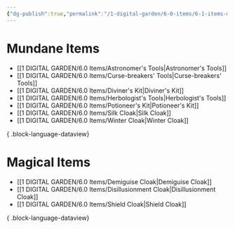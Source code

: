```yaml
---
{"dg-publish":true,"permalink":"/1-digital-garden/6-0-items/6-1-items-mo-c/"}
---
```


# Mundane Items

- [[1 DIGITAL GARDEN/6.0 Items/Astronomer's Tools\|Astronomer's Tools]]
- [[1 DIGITAL GARDEN/6.0 Items/Curse-breakers' Tools\|Curse-breakers' Tools]]
- [[1 DIGITAL GARDEN/6.0 Items/Diviner's Kit\|Diviner's Kit]]
- [[1 DIGITAL GARDEN/6.0 Items/Herbologist's Tools\|Herbologist's Tools]]
- [[1 DIGITAL GARDEN/6.0 Items/Potioneer's Kit\|Potioneer's Kit]]
- [[1 DIGITAL GARDEN/6.0 Items/Silk Cloak\|Silk Cloak]]
- [[1 DIGITAL GARDEN/6.0 Items/Winter Cloak\|Winter Cloak]]

{ .block-language-dataview}


# Magical Items

- [[1 DIGITAL GARDEN/6.0 Items/Demiguise Cloak\|Demiguise Cloak]]
- [[1 DIGITAL GARDEN/6.0 Items/Disillusionment Cloak\|Disillusionment Cloak]]
- [[1 DIGITAL GARDEN/6.0 Items/Shield Cloak\|Shield Cloak]]

{ .block-language-dataview}

